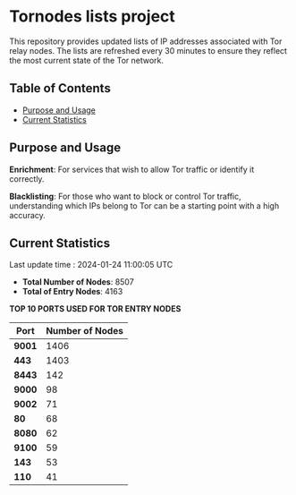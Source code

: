 # Tornodes lists project

This repository provides updated lists of IP addresses associated with Tor relay nodes. The lists are refreshed every 30 minutes to ensure they reflect the most current state of the Tor network.

## Table of Contents

- [Purpose and Usage](#purpose-and-usage)
- [Current Statistics](#current-statistics)


## Purpose and Usage

**Enrichment**: For services that wish to allow Tor traffic or identify it correctly.

**Blacklisting**: For those who want to block or control Tor traffic, understanding which IPs belong to Tor can be a starting point with a high accuracy.

## Current Statistics

Last update time : 2024-01-24 11:00:05 UTC

- **Total Number of Nodes**: 8507
- **Total of Entry Nodes**: 4163

**TOP 10 PORTS USED FOR TOR ENTRY NODES**

| **Port** | **Number of Nodes** |
|------|-----------------|
| **9001**   | 1406  |
| **443**   | 1403  |
| **8443**   | 142  |
| **9000**   | 98  |
| **9002**   | 71  |
| **80**   | 68  |
| **8080**   | 62  |
| **9100**   | 59  |
| **143**   | 53  |
| **110**   | 41  |

